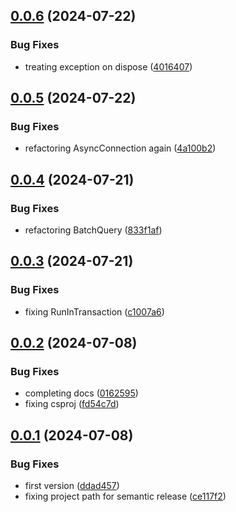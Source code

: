 ## [0.0.6](https://github.com/codibre/dotnet-async-local-mssql-session/compare/v0.0.5...v0.0.6) (2024-07-22)


### Bug Fixes

* treating exception on dispose ([4016407](https://github.com/codibre/dotnet-async-local-mssql-session/commit/40164075b08a57ed3ed435afb411fcf8ed68b595))

## [0.0.5](https://github.com/codibre/dotnet-async-local-mssql-session/compare/v0.0.4...v0.0.5) (2024-07-22)


### Bug Fixes

* refactoring AsyncConnection again ([4a100b2](https://github.com/codibre/dotnet-async-local-mssql-session/commit/4a100b25182fd8236ec250b68becb89c65926fa9))

## [0.0.4](https://github.com/codibre/dotnet-async-local-mssql-session/compare/v0.0.3...v0.0.4) (2024-07-21)


### Bug Fixes

* refactoring BatchQuery ([833f1af](https://github.com/codibre/dotnet-async-local-mssql-session/commit/833f1afef40296f0c7a1128413329649e94ed2fc))

## [0.0.3](https://github.com/codibre/dotnet-async-local-mssql-session/compare/v0.0.2...v0.0.3) (2024-07-21)


### Bug Fixes

* fixing RunInTransaction ([c1007a6](https://github.com/codibre/dotnet-async-local-mssql-session/commit/c1007a62767367adbb7c0c79dee7b6f80b5af691))

## [0.0.2](https://github.com/codibre/dotnet-async-local-mssql-session/compare/v0.0.1...v0.0.2) (2024-07-08)


### Bug Fixes

* completing docs ([0162595](https://github.com/codibre/dotnet-async-local-mssql-session/commit/0162595262c0ad2ffcf5a816b439fa07886d316a))
* fixing csproj ([fd54c7d](https://github.com/codibre/dotnet-async-local-mssql-session/commit/fd54c7dcc8896f9d0436f485d42bd7afa191647c))

## [0.0.1](https://github.com/codibre/dotnet-async-local-mssql-session/compare/v0.0.0...v0.0.1) (2024-07-08)


### Bug Fixes

* first version ([ddad457](https://github.com/codibre/dotnet-async-local-mssql-session/commit/ddad45793f6b0110982c26b13554618dd7e6668c))
* fixing project path for semantic release ([ce117f2](https://github.com/codibre/dotnet-async-local-mssql-session/commit/ce117f20fe10514d0983d9b7b5f4f724543d6f26))
